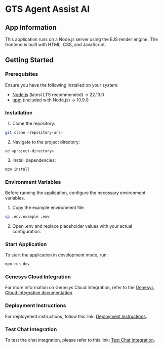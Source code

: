# GTS Agent Assist AI

## App Information

This application runs on a Node.js server using the EJS render engine. The frontend is built with HTML, CSS, and JavaScript.

## Getting Started

### Prerequisites

Ensure you have the following installed on your system:

- [Node.js](https://nodejs.org/) (latest LTS recommended) -> 22.13.0
- [npm](https://www.npmjs.com/) (included with Node.js) -> 10.9.0

### Installation

1. Clone the repository:

```sh
git clone <repository-url>
```

2. Navigate to the project directory:

```
cd <project-directory>
```

3. Install dependencies:

```sh
npm install
```

### Environment Variables

Before running the application, configure the necessary environment variables.

1.  Copy the example environment file:

```sh
cp .env.example .env
```

2. Open .env and replace placeholder values with your actual configuration.

### Start Application

To start the application in development mode, run:

```sh
npm run dev
```

### Genesys Cloud Integration

For more information on Genesys Cloud Integration, refer to the [Genesys Cloud Integration documentation](https://cloud.google.com/agent-assist/docs/genesys-cloud-app).

### Deployment Instructions

For deployment instructions, follow this link: [Deployment Instructions](https://cloud.google.com/agent-assist/docs/genesys-cloud-app).

### Test Chat Integration

To test the chat integration, please refer to this link: [Test Chat Integration](https://cloud.google.com/agent-assist/docs/genesys-cloud-testing).

